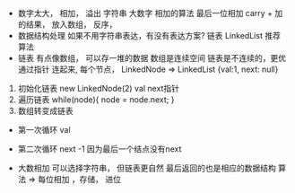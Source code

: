 - 数字太大， 相加， 
  溢出
  字符串 大数字
  相加的算法
  最后一位相加 
  carry + 加的结果， 放入数组， 
  反序， 
- 数据结构处理 
  如果不用字符串表达，有没有表达方案? 
  链表 LinkedList 
  推荐算法 
- 链表
  有点像数组， 可以存一堆的数据
  数组是连续空间 
  链表是不连续的，更优 通过指针
  连起来, 
  每个节点， LinkedNode => LinkedList 
  {val:1, next: null}

  
1. 初始化链表 new LinkedNode(2)
   val next指针
2. 遍历链表
  while(node){
      node = node.next;
  }
3. 数组转变成链表
  - 第一次循环  val 
  - 第二次循环 next   -1  因为最后一个结点没有next

- 大数相加  可以选择字符串， 但链表更自然
  最后返回的也是相应的数据结构
  算法 => 每位相加 ，存储， 进位